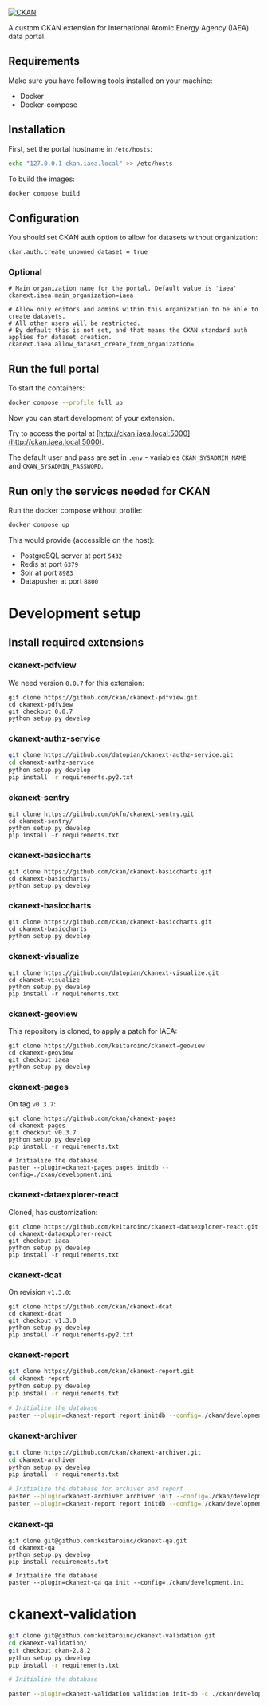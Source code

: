 [![CKAN](https://img.shields.io/badge/ckan-2.8-orange.svg?style=flat-square)](https://github.com/ckan/ckan)

A custom CKAN extension for International Atomic Energy Agency (IAEA) data portal.

## Requirements

Make sure you have following tools installed on your machine:

* Docker
* Docker-compose

## Installation

First, set the portal hostname in `/etc/hosts`:

```bash
echo "127.0.0.1 ckan.iaea.local" >> /etc/hosts
```

To build the images:

```bash
docker compose build
```


## Configuration

You should set CKAN auth option to allow for datasets without organization:
```
ckan.auth.create_unowned_dataset = true
```

### Optional

```
# Main organization name for the portal. Default value is 'iaea'
ckanext.iaea.main_organization=iaea

# Allow only editors and admins within this organization to be able to create datasets.
# All other users will be restricted.
# By default this is not set, and that means the CKAN standard auth applies for dataset creation.
ckanext.iaea.allow_dataset_create_from_organization=
```

## Run the full portal
To start the containers:

```bash
docker compose --profile full up
```
Now you can start development of your extension.


Try to access the portal at [http://ckan.iaea.local:5000](http://ckan.iaea.local:5000).

The default user and pass are set in `.env` - variables `CKAN_SYSADMIN_NAME` and `CKAN_SYSADMIN_PASSWORD`.

## Run only the services needed for CKAN

Run the docker compose without profile:
```bash
docker compose up
```

This would provide (accessible on the host):
* PostgreSQL server at port `5432`
* Redis at port `6379`
* Solr at port `8983`
* Datapusher at port `8800`


# Development setup

## Install required extensions

### ckanext-pdfview
We need version `0.0.7` for this extension:

```
git clone https://github.com/ckan/ckanext-pdfview.git
cd ckanext-pdfview
git checkout 0.0.7
python setup.py develop
```

### ckanext-authz-service

```bash
git clone https://github.com/datopian/ckanext-authz-service.git
cd ckanext-authz-service
python setup.py develop
pip install -r requirements.py2.txt
```

### ckanext-sentry

```
git clone https://github.com/okfn/ckanext-sentry.git
cd ckanext-sentry/
python setup.py develop
pip install -r requirements.txt 
```

### ckanext-basiccharts
```
git clone https://github.com/ckan/ckanext-basiccharts.git
cd ckanext-basiccharts/
python setup.py develop
```

### ckanext-basiccharts
```
git clone https://github.com/ckan/ckanext-basiccharts.git
cd ckanext-basiccharts
python setup.py develop
```

### ckanext-visualize
```
git clone https://github.com/datopian/ckanext-visualize.git
cd ckanext-visualize
python setup.py develop
pip install -r requirements.txt
```
### ckanext-geoview
This repository is cloned, to apply a patch for IAEA:

```
git clone https://github.com/keitaroinc/ckanext-geoview
cd ckanext-geoview
git checkout iaea
python setup.py develop
```

### ckanext-pages
On tag `v0.3.7`:

```
git clone https://github.com/ckan/ckanext-pages
cd ckanext-pages
git checkout v0.3.7
python setup.py develop
pip install -r requirements.txt

# Initialize the database
paster --plugin=ckanext-pages pages initdb --config=./ckan/development.ini
```
### ckanext-dataexplorer-react
Cloned, has customization:

```
git clone https://github.com/keitaroinc/ckanext-dataexplorer-react.git
cd ckanext-dataexplorer-react
git checkout iaea
python setup.py develop
pip install -r requirements.txt
```

### ckanext-dcat

On revision `v1.3.0`:
```
git clone https://github.com/ckan/ckanext-dcat
cd ckanext-dcat
git checkout v1.3.0
python setup.py develop
pip install -r requirements-py2.txt
```

### ckanext-report

```bash
git clone https://github.com/ckan/ckanext-report.git
cd ckanext-report
python setup.py develop
pip install -r requirements.txt

# Initialize the database
paster --plugin=ckanext-report report initdb --config=./ckan/development.ini
```

### ckanext-archiver

```bash
git clone https://github.com/ckan/ckanext-archiver.git
cd ckanext-archiver
python setup.py develop
pip install -r requirements.txt

# Initialize the database for archiver and report
paster --plugin=ckanext-archiver archiver init --config=./ckan/development.ini
paster --plugin=ckanext-report report initdb --config=./ckan/development.ini
```

### ckanext-qa

```
git clone git@github.com:keitaroinc/ckanext-qa.git
cd ckanext-qa
python setup.py develop
pip install requirements.txt

# Initialize the database
paster --plugin=ckanext-qa qa init --config=./ckan/development.ini
```

# ckanext-validation
```bash
git clone git@github.com:keitaroinc/ckanext-validation.git
cd ckanext-validation/
git checkout ckan-2.8.2
python setup.py develop
pip install -r requirements.txt

# Initialize the database

paster --plugin=ckanext-validation validation init-db -c ./ckan/development.ini
```